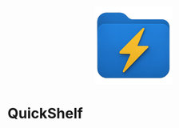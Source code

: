 <p align="center">
 <img width="155" alt="QuickShelf Logo" src="Resources/logo.png">
</p>

# QuickShelf
